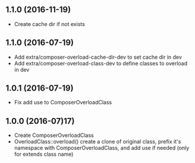 1.1.0 (2016-11-19)
------------------

- Create cache dir if not exists

1.1.0 (2016-07-19)
------------------

- Add extra/composer-overload-cache-dir-dev to set cache dir in dev
- Add extra/composer-overload-class-dev to define classes to overload in dev

1.0.1 (2016-07-19)
------------------

- Fix add use to ComposerOverloadClass

1.0.0 (2016-07)17)
------------------

- Create ComposerOverloadClass
- OverloadClass::overload() create a clone of original class, prefix it's namespace with ComposerOverloadClass, and add use if needed (only for extends class name)
